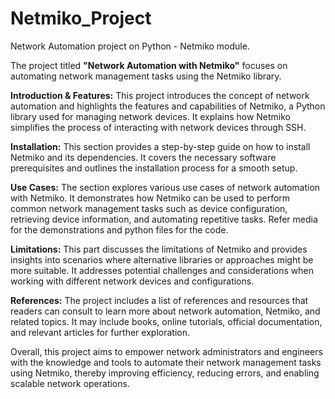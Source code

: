 # Netmiko_Project
Network Automation project on Python - Netmiko module.

The project titled **"Network Automation with Netmiko"** focuses on automating network management tasks using the Netmiko library.

**Introduction & Features:** This project introduces the concept of network automation and highlights the features and capabilities of Netmiko, a Python library used for managing network devices. It explains how Netmiko simplifies the process of interacting with network devices through SSH.

**Installation:** This section provides a step-by-step guide on how to install Netmiko and its dependencies. It covers the necessary software prerequisites and outlines the installation process for a smooth setup.

**Use Cases:** The section explores various use cases of network automation with Netmiko. It demonstrates how Netmiko can be used to perform common network management tasks such as device configuration, retrieving device information, and automating repetitive tasks. Refer media for the demonstrations and python files for the code.

**Limitations:** This part discusses the limitations of Netmiko and provides insights into scenarios where alternative libraries or approaches might be more suitable. It addresses potential challenges and considerations when working with different network devices and configurations.

**References:** The project includes a list of references and resources that readers can consult to learn more about network automation, Netmiko, and related topics. It may include books, online tutorials, official documentation, and relevant articles for further exploration.

Overall, this project aims to empower network administrators and engineers with the knowledge and tools to automate their network management tasks using Netmiko, thereby improving efficiency, reducing errors, and enabling scalable network operations.

